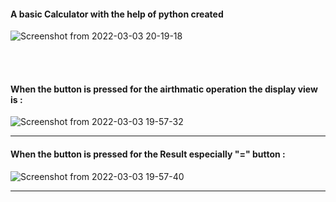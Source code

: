 <h4>A basic Calculator with the help of python created</h4>



![Screenshot from 2022-03-03 20-19-18](https://user-images.githubusercontent.com/85225156/156588847-c61fa546-6365-48d1-98eb-12af07038423.png)


<br><br>
<h4>When the button is pressed for the airthmatic operation the display view is :</h4>

![Screenshot from 2022-03-03 19-57-32](https://user-images.githubusercontent.com/85225156/156588187-bb8f1184-11cd-4d60-a388-573fc7a0b61c.png)
<hr>
<h4>When the button is pressed for the Result especially "=" button :</h4>

![Screenshot from 2022-03-03 19-57-40](https://user-images.githubusercontent.com/85225156/156587954-828b1ba9-99af-42fa-bee4-0b0cbf0a19d5.png)
<hr>
